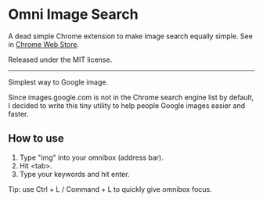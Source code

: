 Omni Image Search
====

A dead simple Chrome extension to make image search equally simple. See in [Chrome Web Store](https://chrome.google.com/webstore/detail/ljaijbfeiipempfedbghhnodnamflpcg).

Released under the MIT license.


- - - - -


Simplest way to Google image.

Since images.google.com is not in the Chrome search engine list by default, I decided to write this tiny utility to help people Google images easier and faster.


How to use
----

1. Type "img" into your omnibox (address bar).
2. Hit \<tab\>.
3. Type your keywords and hit enter.

Tip: use Ctrl + L / Command + L to quickly give omnibox focus.
